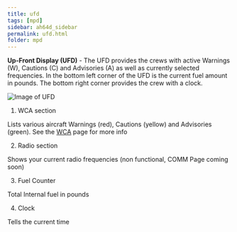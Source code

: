 ```yaml
---
title: ufd
tags: [mpd]
sidebar: ah64d_sidebar
permalink: ufd.html
folder: mpd
---
```


**Up-Front Display (UFD)** - The UFD provides the crews with active Warnings (W), Cautions (C) and Advisories (A) as well as currently selected frequencies. In the bottom left corner of the UFD is the current fuel amount in pounds. The bottom right corner provides the crew with a clock.

![Image of UFD]()

1. WCA section

Lists various aircraft Warnings (red), Cautions (yellow) and Advisories (green). See the [WCA](./mpd-wca) page for more info

2. Radio section

Shows your current radio frequencies (non functional, COMM Page coming soon)

3. Fuel Counter

Total Internal fuel in pounds

4. Clock 

Tells the current time